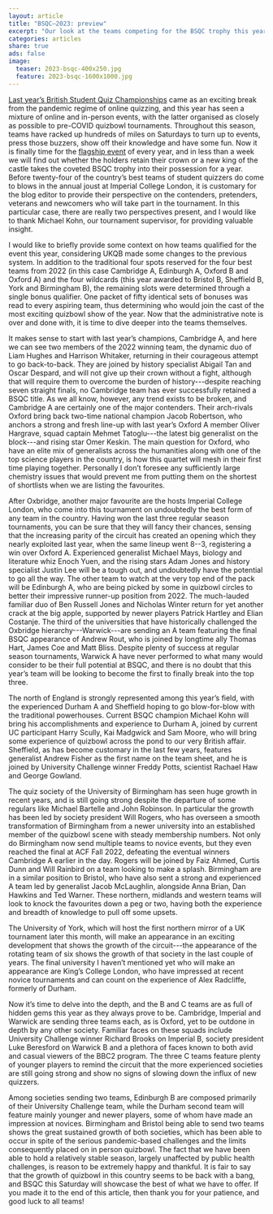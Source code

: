 ```yaml
---
layout: article
title: "BSQC–2023: preview"
excerpt: "Our look at the teams competing for the BSQC trophy this year."
categories: articles
share: true
ads: false
image:
  teaser: 2023-bsqc-400x250.jpg
  feature: 2023-bsqc-1600x1000.jpg
---
```


[Last year’s British Student Quiz Championships](https://www.facebook.com/quizbowluk/posts/pfbid02fopXhH4QUZhrLvT6yiGdyikLpvBiSZGhPw8iwLiHgYbhZCtRhoQTK6kg3d7RYsTil) came as an exciting break from the pandemic regime of online quizzing, and this year has seen a mixture of online and in-person events, with the latter organised as closely as possible to pre-COVID quizbowl tournaments. Throughout this season, teams have racked up hundreds of miles on Saturdays to turn up to events, press those buzzers, show off their knowledge and have some fun. Now it is finally time for the [flagship event](https://www.facebook.com/events/1409407109864632/) of every year, and in less than a week we will find out whether the holders retain their crown or a new king of the castle takes the coveted BSQC trophy into their possession for a year. Before twenty-four of the country’s best teams of student quizzers do come to blows in the annual joust at Imperial College London, it is customary for the blog editor to provide their perspective on the contenders, pretenders, veterans and newcomers who will take part in the tournament. In this particular case, there are really two perspectives present, and I would like to thank Michael Kohn, our tournament supervisor, for providing valuable insight.

I would like to briefly provide some context on how teams qualified for the event this year, considering UKQB made some changes to the previous system. In addition to the traditional four spots reserved for the four best teams from 2022 (in this case Cambridge A, Edinburgh A, Oxford B and Oxford A) and the four wildcards (this year awarded to Bristol B, Sheffield B, York and Birmingham B), the remaining slots were determined through a single bonus qualifier. One packet of fifty identical sets of bonuses was read to every aspiring team, thus determining who would join the cast of the most exciting quizbowl show of the year. Now that the administrative note is over and done with, it is time to dive deeper into the teams themselves.

It makes sense to start with last year’s champions, Cambridge A, and here we can see two members of the 2022 winning team, the dynamic duo of Liam Hughes and Harrison Whitaker, returning in their courageous attempt to go back-to-back. They are joined by history specialist Abigail Tan and Oscar Despard, and will not give up their crown without a fight, although that will require them to overcome the burden of history---despite reaching seven straight finals, no Cambridge team has ever successfully retained a BSQC title. As we all know, however, any trend exists to be broken, and Cambridge A are certainly one of the major contenders. Their arch-rivals Oxford bring back two-time national champion Jacob Robertson, who anchors a strong and fresh line-up with last year’s Oxford A member Oliver Hargrave, squad captain Mehmet Tatoglu---the latest big generalist on the block---and rising star Omer Keskin. The main question for Oxford, who have an elite mix of generalists across the humanities along with one of the top science players in the country, is how this quartet will mesh in their first time playing together. Personally I don’t foresee any sufficiently large chemistry issues that would prevent me from putting them on the shortest of shortlists when we are listing the favourites.

After Oxbridge, another major favourite are the hosts Imperial College London, who come into this tournament on undoubtedly the best form of any team in the country. Having won the last three regular season tournaments, you can be sure that they will fancy their chances, sensing that the increasing parity of the circuit has created an opening which they nearly exploited last year, when the same lineup went 8--3, registering a win over Oxford A. Experienced generalist Michael Mays, biology and literature whiz Enoch Yuen, and the rising stars Adam Jones and history specialist Justin Lee will be a tough out, and undoubtedly have the potential to go all the way. The other team to watch at the very top end of the pack will be Edinburgh A, who are being picked by some in quizbowl circles to better their impressive runner-up position from 2022. The much-lauded familiar duo of Ben Russell Jones and Nicholas Winter return for yet another crack at the big apple, supported by newer players Patrick Hartley and Elian Costanje. The third of the universities that have historically challenged the Oxbridge hierarchy---Warwick---are sending an A team featuring the final BSQC appearance of Andrew Rout, who is joined by longtime ally Thomas Hart, James Coe and Matt Bliss. Despite plenty of success at regular season tournaments, Warwick A have never performed to what many would consider to be their full potential at BSQC, and there is no doubt that this year’s team will be looking to become the first to finally break into the top three.

The north of England is strongly represented among this year’s field, with the experienced Durham A and Sheffield hoping to go blow-for-blow with the traditional powerhouses. Current BSQC champion Michael Kohn will bring his accomplishments and experience to Durham A, joined by current UC participant Harry Scully, Kai Madgwick and Sam Moore, who will bring some experience of quizbowl across the pond to our very British affair. Sheffield, as has become customary in the last few years, features generalist Andrew Fisher as the first name on the team sheet, and he is joined by University Challenge winner Freddy Potts, scientist Rachael Haw and George Gowland.

The quiz society of the University of Birmingham has seen huge growth in recent years, and is still going strong despite the departure of some regulars like Michael Bartelle and John Robinson. In particular the growth has been led by society president Will Rogers, who has overseen a smooth transformation of Birmingham from a newer university into an established member of the quizbowl scene with steady membership numbers. Not only do Birmingham now send multiple teams to novice events, but they even reached the final at ACF Fall 2022, defeating the eventual winners Cambridge A earlier in the day. Rogers will be joined by Faiz Ahmed, Curtis Dunn and Will Rainbird on a team looking to make a splash. Birmingham are in a similar position to Bristol, who have also sent a strong and experienced A team led by generalist Jacob McLaughlin, alongside Anna Brian, Dan Hawkins and Ted Warner. These northern, midlands and western teams will look to knock the favourites down a peg or two, having both the experience and breadth of knowledge to pull off some upsets.

The University of York, which will host the first northern mirror of a UK tournament later this month, will make an appearance in an exciting development that shows the growth of the circuit---the appearance of the rotating team of six shows the growth of that society in the last couple of years. The final university I haven’t mentioned yet who will make an appearance are King’s College London, who have impressed at recent novice tournaments and can count on the experience of Alex Radcliffe, formerly of Durham.

Now it’s time to delve into the depth, and the B and C teams are as full of hidden gems this year as they always prove to be. Cambridge, Imperial and Warwick are sending three teams each, as is Oxford, yet to be outdone in depth by any other society. Familiar faces on these squads include University Challenge winner Richard Brooks on Imperial B, society president Luke Beresford on Warwick B and a plethora of faces known to both avid and casual viewers of the BBC2 program. The three C teams feature plenty of younger players to remind the circuit that the more experienced societies are still going strong and show no signs of slowing down the influx of new quizzers.

Among societies sending two teams, Edinburgh B are composed primarily of their University Challenge team, while the Durham second team will feature mainly younger and newer players, some of whom have made an impression at novices. Birmingham and Bristol being able to send two teams shows the great sustained growth of both societies, which has been able to occur in spite of the serious pandemic-based challenges and the limits consequently placed on in person quizbowl. The fact that we have been able to hold a relatively stable season, largely unaffected by public health challenges, is reason to be extremely happy and thankful. It is fair to say that the growth of quizbowl in this country seems to be back with a bang, and BSQC this Saturday will showcase the best of what we have to offer. If you made it to the end of this article, then thank you for your patience, and good luck to all teams!
